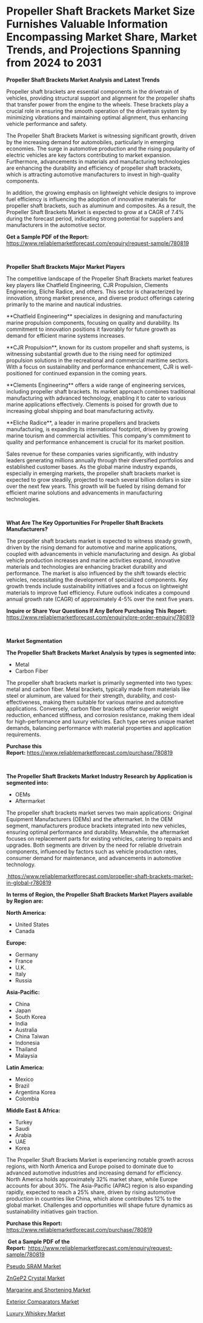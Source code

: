 <p><h1>Propeller Shaft Brackets Market Size Furnishes Valuable Information Encompassing Market Share, Market Trends, and Projections Spanning from 2024 to 2031</h1></p><p><strong>Propeller Shaft Brackets Market Analysis and Latest Trends</strong></p>
<p><p>Propeller shaft brackets are essential components in the drivetrain of vehicles, providing structural support and alignment for the propeller shafts that transfer power from the engine to the wheels. These brackets play a crucial role in ensuring the smooth operation of the drivetrain system by minimizing vibrations and maintaining optimal alignment, thus enhancing vehicle performance and safety. </p><p>The Propeller Shaft Brackets Market is witnessing significant growth, driven by the increasing demand for automobiles, particularly in emerging economies. The surge in automotive production and the rising popularity of electric vehicles are key factors contributing to market expansion. Furthermore, advancements in materials and manufacturing technologies are enhancing the durability and efficiency of propeller shaft brackets, which is attracting automotive manufacturers to invest in high-quality components.</p><p>In addition, the growing emphasis on lightweight vehicle designs to improve fuel efficiency is influencing the adoption of innovative materials for propeller shaft brackets, such as aluminum and composites. As a result, the Propeller Shaft Brackets Market is expected to grow at a CAGR of 7.4% during the forecast period, indicating strong potential for suppliers and manufacturers in the automotive sector.</p></p>
<p><strong>Get a Sample PDF of the Report:&nbsp;</strong> <a href="https://www.reliablemarketforecast.com/enquiry/request-sample/780819?utm_campaign=1568&utm_medium=2&utm_source=Github&utm_content=ia&utm_term=19102024&utm_id=propeller-shaft-brackets">https://www.reliablemarketforecast.com/enquiry/request-sample/780819</a></p>
<p>&nbsp;</p>
<p><strong>Propeller Shaft Brackets Major Market Players</strong></p>
<p><p>The competitive landscape of the Propeller Shaft Brackets market features key players like Chatfield Engineering, CJR Propulsion, Clements Engineering, Eliche Radice, and others. This sector is characterized by innovation, strong market presence, and diverse product offerings catering primarily to the marine and nautical industries.</p><p>**Chatfield Engineering** specializes in designing and manufacturing marine propulsion components, focusing on quality and durability. Its commitment to innovation positions it favorably for future growth as demand for efficient marine systems increases.</p><p>**CJR Propulsion**, known for its custom propeller and shaft systems, is witnessing substantial growth due to the rising need for optimized propulsion solutions in the recreational and commercial maritime sectors. With a focus on sustainability and performance enhancement, CJR is well-positioned for continued expansion in the coming years.</p><p>**Clements Engineering** offers a wide range of engineering services, including propeller shaft brackets. Its market approach combines traditional manufacturing with advanced technology, enabling it to cater to various marine applications effectively. Clements is poised for growth due to increasing global shipping and boat manufacturing activity.</p><p>**Eliche Radice**, a leader in marine propellers and brackets manufacturing, is expanding its international footprint, driven by growing marine tourism and commercial activities. This company's commitment to quality and performance enhancement is crucial for its market position.</p><p>Sales revenue for these companies varies significantly, with industry leaders generating millions annually through their diversified portfolios and established customer bases. As the global marine industry expands, especially in emerging markets, the propeller shaft brackets market is expected to grow steadily, projected to reach several billion dollars in size over the next few years. This growth will be fueled by rising demand for efficient marine solutions and advancements in manufacturing technologies.</p></p>
<p>&nbsp;</p>
<p><strong>What Are The Key Opportunities For Propeller Shaft Brackets Manufacturers?</strong></p>
<p><p>The propeller shaft brackets market is expected to witness steady growth, driven by the rising demand for automotive and marine applications, coupled with advancements in vehicle manufacturing and design. As global vehicle production increases and marine activities expand, innovative materials and technologies are enhancing bracket durability and performance. The market is also influenced by the shift towards electric vehicles, necessitating the development of specialized components. Key growth trends include sustainability initiatives and a focus on lightweight materials to improve fuel efficiency. Future outlook indicates a compound annual growth rate (CAGR) of approximately 4-5% over the next five years.</p></p>
<p><strong>Inquire or Share Your Questions If Any Before Purchasing This Report:</strong> <a href="https://www.reliablemarketforecast.com/enquiry/pre-order-enquiry/780819?utm_campaign=1568&utm_medium=2&utm_source=Github&utm_content=ia&utm_term=19102024&utm_id=propeller-shaft-brackets">https://www.reliablemarketforecast.com/enquiry/pre-order-enquiry/780819</a></p>
<p>&nbsp;</p>
<p><strong>Market Segmentation</strong></p>
<p><strong>The Propeller Shaft Brackets Market Analysis by types is segmented into:</strong></p>
<p><ul><li>Metal</li><li>Carbon Fiber</li></ul></p>
<p><p>The propeller shaft brackets market is primarily segmented into two types: metal and carbon fiber. Metal brackets, typically made from materials like steel or aluminum, are valued for their strength, durability, and cost-effectiveness, making them suitable for various marine and automotive applications. Conversely, carbon fiber brackets offer superior weight reduction, enhanced stiffness, and corrosion resistance, making them ideal for high-performance and luxury vehicles. Each type serves unique market demands, balancing performance with material properties and application requirements.</p></p>
<p><strong>Purchase this Report:&nbsp;</strong><a href="https://www.reliablemarketforecast.com/purchase/780819?utm_campaign=1568&utm_medium=2&utm_source=Github&utm_content=ia&utm_term=19102024&utm_id=propeller-shaft-brackets">https://www.reliablemarketforecast.com/purchase/780819</a></p>
<p>&nbsp;</p>
<p><strong>The Propeller Shaft Brackets Market Industry Research by Application is segmented into:</strong></p>
<p><ul><li>OEMs</li><li>Aftermarket</li></ul></p>
<p><p>The propeller shaft brackets market serves two main applications: Original Equipment Manufacturers (OEMs) and the aftermarket. In the OEM segment, manufacturers produce brackets integrated into new vehicles, ensuring optimal performance and durability. Meanwhile, the aftermarket focuses on replacement parts for existing vehicles, catering to repairs and upgrades. Both segments are driven by the need for reliable drivetrain components, influenced by factors such as vehicle production rates, consumer demand for maintenance, and advancements in automotive technology.</p></p>
<p><a href="https://www.reliablemarketforecast.com/propeller-shaft-brackets-market-in-global-r780819?utm_campaign=1568&utm_medium=2&utm_source=Github&utm_content=ia&utm_term=19102024&utm_id=propeller-shaft-brackets">&nbsp;https://www.reliablemarketforecast.com/propeller-shaft-brackets-market-in-global-r780819</a></p>
<p><strong>In terms of Region, the Propeller Shaft Brackets Market Players available by Region are:</strong></p>
<p>
    <p> <strong> North America: </strong>
        <ul>
            <li>United States</li>
            <li>Canada</li>
        </ul>
        </p> 
    <p> <strong> Europe: </strong>
        <ul>
            <li>Germany</li>
            <li>France</li>
            <li>U.K.</li>
            <li>Italy</li>
            <li>Russia</li>
        </ul>
        </p> 
    <p> <strong> Asia-Pacific: </strong>
        <ul>
            <li>China</li>
            <li>Japan</li>
            <li>South Korea</li>
            <li>India</li>
            <li>Australia</li>
            <li>China Taiwan</li>
            <li>Indonesia</li>
            <li>Thailand</li>
            <li>Malaysia</li>
        </ul>
        </p> 
    <p> <strong> Latin America: </strong>
        <ul>
            <li>Mexico</li>
            <li>Brazil</li>
            <li>Argentina Korea</li>
            <li>Colombia</li>
        </ul>
        </p> 
    <p> <strong> Middle East & Africa: </strong>
        <ul>
            <li>Turkey</li>
            <li>Saudi</li>
            <li>Arabia</li>
            <li>UAE</li>
            <li>Korea</li>
        </ul>
    </p>
    </p>
<p><p>The Propeller Shaft Brackets Market is experiencing notable growth across regions, with North America and Europe poised to dominate due to advanced automotive industries and increasing demand for efficiency. North America holds approximately 32% market share, while Europe accounts for about 30%. The Asia-Pacific (APAC) region is also expanding rapidly, expected to reach a 25% share, driven by rising automotive production in countries like China, which alone contributes 12% to the global market. Challenges and opportunities will shape future dynamics as sustainability initiatives gain traction.</p></p>
<p><strong>Purchase this Report: </strong><a href="https://www.reliablemarketforecast.com/purchase/780819?utm_campaign=1568&utm_medium=2&utm_source=Github&utm_content=ia&utm_term=19102024&utm_id=propeller-shaft-brackets">https://www.reliablemarketforecast.com/purchase/780819</a></p>
<p>&nbsp;<strong>Get a Sample PDF of the Report:&nbsp;&nbsp;</strong><a href="https://www.reliablemarketforecast.com/enquiry/request-sample/780819?utm_campaign=1568&utm_medium=2&utm_source=Github&utm_content=ia&utm_term=19102024&utm_id=propeller-shaft-brackets">https://www.reliablemarketforecast.com/enquiry/request-sample/780819</a></p>
<p><strong></strong></p>
<p><p><a href="https://www.linkedin.com/pulse/global-pseudo-sram-market-trends-insights-growth-opportunities-zft4c?utm_campaign=1568&utm_medium=2&utm_source=Github&utm_content=ia&utm_term=19102024&utm_id=propeller-shaft-brackets">Pseudo SRAM Market</a></p><p><a href="https://www.linkedin.com/pulse/zngep2-crystal-market-global-regional-analysis-focus-end-lgyqc?utm_campaign=1568&utm_medium=2&utm_source=Github&utm_content=ia&utm_term=19102024&utm_id=propeller-shaft-brackets">ZnGeP2 Crystal Market</a></p><p><a href="https://www.linkedin.com/pulse/margarine-shortening-market-consolidation-impact-structure-infwe?utm_campaign=1568&utm_medium=2&utm_source=Github&utm_content=ia&utm_term=19102024&utm_id=propeller-shaft-brackets">Margarine and Shortening Market</a></p><p><a href="https://github.com/AshrafKhan865/Market-Research-Report-List-1/blob/main/exterior-comparators-market.md?utm_campaign=1568&utm_medium=2&utm_source=Github&utm_content=ia&utm_term=19102024&utm_id=propeller-shaft-brackets">Exterior Comparators Market</a></p><p><a href="https://www.linkedin.com/pulse/luxury-whiskey-market-essentials-key-players-demand-drivers-u2tue?utm_campaign=1568&utm_medium=2&utm_source=Github&utm_content=ia&utm_term=19102024&utm_id=propeller-shaft-brackets">Luxury Whiskey Market</a></p></p>